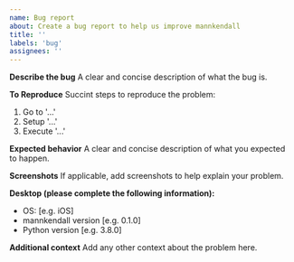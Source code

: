 ```yaml
---
name: Bug report
about: Create a bug report to help us improve mannkendall
title: ''
labels: 'bug'
assignees: ''
---
```


**Describe the bug**
A clear and concise description of what the bug is.

**To Reproduce**
Succint steps to reproduce the problem:
1. Go to '...'
2. Setup '...'
3. Execute '...'

**Expected behavior**
A clear and concise description of what you expected to happen.

**Screenshots**
If applicable, add screenshots to help explain your problem.

**Desktop (please complete the following information):**
 - OS: [e.g. iOS]
 - mannkendall version [e.g. 0.1.0]
 - Python version [e.g. 3.8.0]

**Additional context**
Add any other context about the problem here.
